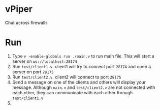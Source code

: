 # vPiper

Chat across firewalls

# Run
1. Type `v -enable-globals run ./main.v` to run main file. This will start a server on `ws://localhost:28174`
2. Run `test/client1.v`. client1 will try to connect port `28174` and open a server on port `28175`
3. Run `test/client2.v`. client2 will connect to port `28175`
4. Send a message on one of the clients and others will display your message.
Although `main.v` and `test/client2.v` are not connected with each other, they can communicate with each other through `test/client1.v`
5. 